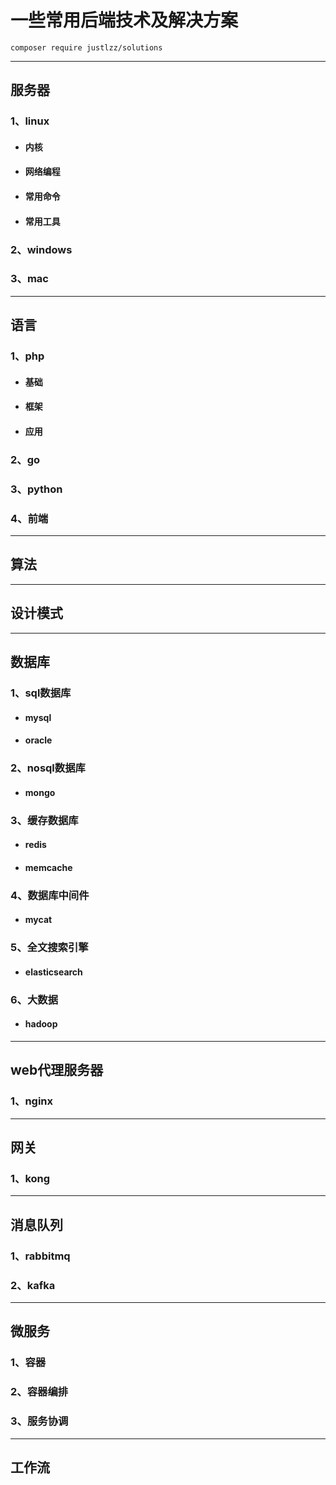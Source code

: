 # 一些常用后端技术及解决方案

```$xslt
composer require justlzz/solutions
```
***
## 服务器
### 1、linux
- #### 内核
- #### 网络编程
- #### 常用命令
- #### 常用工具
### 2、windows
### 3、mac
***
## 语言
### 1、php
- #### 基础
- #### 框架
- #### 应用
### 2、go
### 3、python
### 4、前端
***
## 算法
***
## 设计模式
***
## 数据库
### 1、sql数据库
- #### mysql
- #### oracle
### 2、nosql数据库
- #### mongo
### 3、缓存数据库
- #### redis
- #### memcache
### 4、数据库中间件
- #### mycat
### 5、全文搜索引擎
- #### elasticsearch
### 6、大数据
- #### hadoop
***
## web代理服务器
### 1、nginx
***
## 网关
### 1、kong
***
## 消息队列
### 1、rabbitmq
### 2、kafka
***
## 微服务
### 1、容器
### 2、容器编排
### 3、服务协调
***
## 工作流



